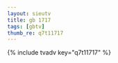 ```yaml
--- 
layout: sieutv
title: gb 1717
tags: [gbtv]
thumb_re: q7t11717
---
```

{% include tvadv key="q7t11717" %} 
